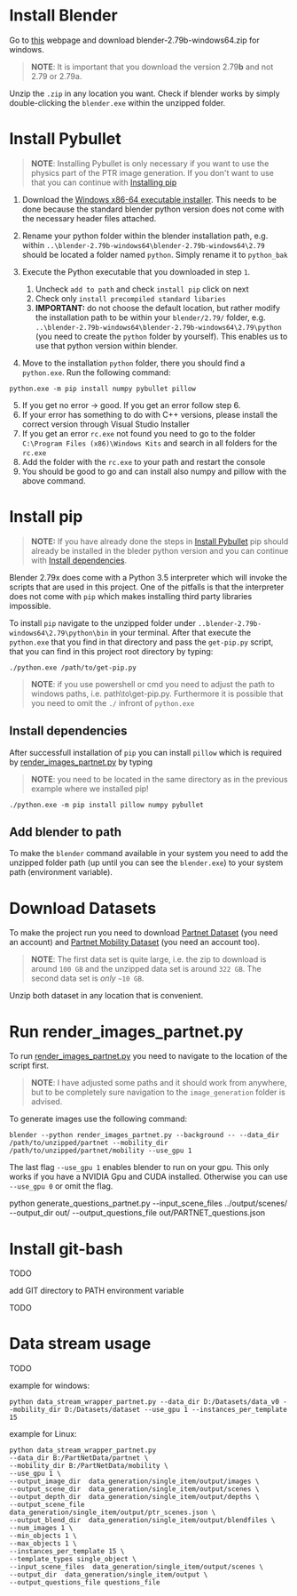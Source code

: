 # Install Blender

Go to [this](https://download.blender.org/release/Blender2.79/) webpage and download blender-2.79b-windows64.zip for windows.

> **NOTE**: It is important that you download the version 2.79**b** and not 2.79 or 2.79a.

Unzip the `.zip` in any location you want. Check if blender works by simply double-clicking the `blender.exe` within the unzipped folder.

# Install Pybullet

> **NOTE**: Installing Pybullet is only necessary if you want to use the physics part of the PTR image generation. If you don't want to use that you can continue with [Installing pip](#install-pip)

1. Download the [Windows x86-64 executable installer](https://www.python.org/downloads/release/python-353/). This needs to be done because the standard blender python version does not come with the necessary header files attached.

2. Rename your python folder within the blender installation path, e.g. within `..\blender-2.79b-windows64\blender-2.79b-windows64\2.79` should be located a folder named `python`. Simply rename it to `python_bak`

3. Execute the Python executable that you downloaded in step `1`. 

   1. Uncheck `add to path` and check `install pip` click on next
   2. Check only `install precompiled standard libaries`
   3. **IMPORTANT:** do not choose the default location, but rather modify the installation path to be within your `blender/2.79/` folder, e.g. `..\blender-2.79b-windows64\blender-2.79b-windows64\2.79\python` (you need to create the `python` folder by yourself). This enables us to use that python version within blender.

4. Move to the installation `python` folder, there you should find a `python.exe`. Run the following command:

```shell
python.exe -m pip install numpy pybullet pillow
```

5. If you get no error -> good. If you get an error follow step 6.
6. If your error has something to do with C++ versions, please install the correct version through Visual Studio Installer
7. If you get an error `rc.exe` not found you need to go to the folder `C:\Program Files (x86)\Windows Kits` and search in all folders for the `rc.exe`
8. Add the folder with the `rc.exe` to your path and restart the console
9. You should be good to go and can install also numpy and pillow with the above command.


# Install pip

>**NOTE:** If you have already done the steps in [Install Pybullet](#install-pybullet) pip should already be installed in the bleder python version and you can continue with [Install dependencies](#install-dependencies).

Blender 2.79x does come with a Python 3.5 interpreter which will invoke the scripts that are used in this project. One of the pitfalls is that the interpreter does not come with `pip` which makes installing third party libraries impossible.

To install `pip` navigate to the unzipped folder under `..blender-2.79b-windows64\2.79\python\bin` in your terminal. After that execute the `python.exe` that you find in that directory and pass the `get-pip.py` script, that you can find in this project root directory by typing:

```shell
./python.exe /path/to/get-pip.py
```

> **NOTE**: if you use powershell or cmd you need to adjust the path to windows paths, i.e. path\to\get-pip.py.
> Furthermore it is possible that you need to omit the `./` infront of `python.exe`

## Install dependencies

After successfull installation of `pip` you can install `pillow` which is required by [render_images_partnet.py](data_generation/image_generation/render_images_partnet.py) by typing

> **NOTE**: you need to be located in the same directory as in the previous example where we installed pip!

```shell
./python.exe -m pip install pillow numpy pybullet
```

## Add blender to path

To make the `blender` command available in your system you need to add the unzipped folder path (up until you can see the `blender.exe`) to your system path (environment variable). 

# Download Datasets

To make the project run you need to download [Partnet Dataset](https://shapenet.org/login/) (you need an account) and [Partnet Mobility Dataset](https://sapien.ucsd.edu/browse) (you need an account too). 

> **NOTE**: The first data set is quite large, i.e. the zip to download is around `100 GB` and the unzipped data set is around `322 GB`. The second data set is *only* `~10 GB`.

Unzip both dataset in any location that is convenient.

# Run render_images_partnet.py

To run [render_images_partnet.py](data_generation/image_generation/render_images_partnet.py) you need to navigate to the location of the script first.

> **NOTE**: I have adjusted some paths and it should work from anywhere, but to be completely sure navigation to the `image_generation` folder is advised.

To generate images use the following command:

```shell
blender --python render_images_partnet.py --background -- --data_dir /path/to/unzipped/partnet --mobility_dir /path/to/unzipped/partnet/mobility --use_gpu 1
```

The last flag `--use_gpu 1` enables blender to run on your gpu. This only works if you have a NVIDIA Gpu and CUDA installed. Otherwise you can use `--use_gpu 0` or omit the flag.


python generate_questions_partnet.py --input_scene_files ../output/scenes/ --output_dir out/ --output_questions_file out/PARTNET_questions.json

# Install git-bash

TODO

add GIT directory to PATH environment variable

TODO

# Data stream usage

TODO

example for windows:
```shell
python data_stream_wrapper_partnet.py --data_dir D:/Datasets/data_v0 --mobility_dir D:/Datasets/dataset --use_gpu 1 --instances_per_template 15
```

example for Linux:
```shell
python data_stream_wrapper_partnet.py 
--data_dir B:/PartNetData/partnet \
--mobility_dir B:/PartNetData/mobility \
--use_gpu 1 \
--output_image_dir  data_generation/single_item/output/images \
--output_scene_dir  data_generation/single_item/output/scenes \
--output_depth_dir  data_generation/single_item/output/depths \
--output_scene_file  data_generation/single_item/output/ptr_scenes.json \
--output_blend_dir  data_generation/single_item/output/blendfiles \
--num_images 1 \
--min_objects 1 \
--max_objects 1 \
--instances_per_template 15 \
--template_types single_object \
--input_scene_files  data_generation/single_item/output/scenes \
--output_dir  data_generation/single_item/output \
--output_questions_file questions_file
```